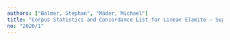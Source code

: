 ```yaml
---
authors: ["Balmer, Stephan", "Mäder, Michael"]
title: "Corpus Statistics and Concordance List for Linear Elamite – Supplement to the OCLEI (Online Corpus of Elamite Inscriptions)"
no: "2020/1"
---
```

